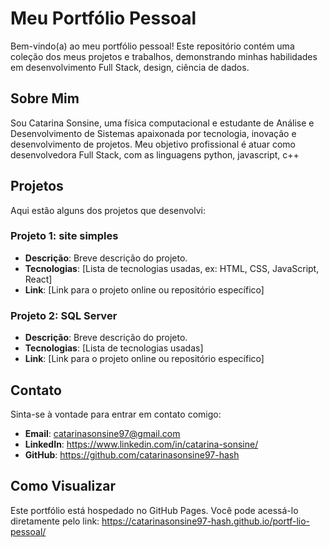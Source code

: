 # Meu Portfólio Pessoal

Bem-vindo(a) ao meu portfólio pessoal! Este repositório contém uma coleção dos meus projetos e trabalhos, demonstrando minhas habilidades em desenvolvimento Full Stack, design, ciência de dados. 

## Sobre Mim

Sou Catarina Sonsine, uma física computacional e estudante de Análise e Desenvolvimento de Sistemas apaixonada por tecnologia, inovação e desenvolvimento de projetos. Meu objetivo profissional é atuar como desenvolvedora Full Stack, com as linguagens python, javascript, c++

## Projetos

Aqui estão alguns dos projetos que desenvolvi:

### Projeto 1: site simples
- **Descrição**: Breve descrição do projeto.
- **Tecnologias**: [Lista de tecnologias usadas, ex: HTML, CSS, JavaScript, React]
- **Link**: [Link para o projeto online ou repositório específico]

### Projeto 2: SQL Server
- **Descrição**: Breve descrição do projeto.
- **Tecnologias**: [Lista de tecnologias usadas]
- **Link**: [Link para o projeto online ou repositório específico]

## Contato

Sinta-se à vontade para entrar em contato comigo:

- **Email**: catarinasonsine97@gmail.com
- **LinkedIn**: https://www.linkedin.com/in/catarina-sonsine/
- **GitHub**: https://github.com/catarinasonsine97-hash

## Como Visualizar

Este portfólio está hospedado no GitHub Pages. Você pode acessá-lo diretamente pelo link: https://catarinasonsine97-hash.github.io/portf-lio-pessoal/
